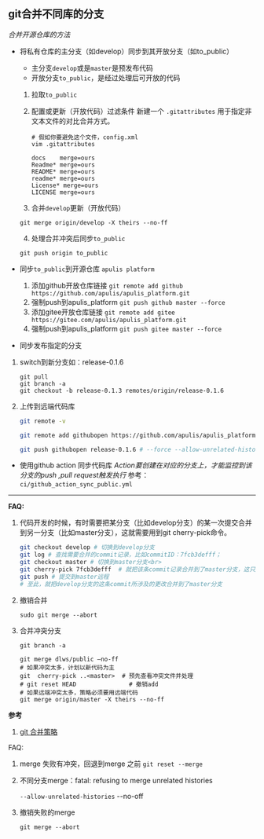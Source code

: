 git合并不同库的分支
--------------------------------------------------------------

*合并开源仓库的方法*

* 将私有仓库的主分支（如develop）同步到其开放分支（如to_public）

   + 主分支`develop`或是`master`是预发布代码
   + 开放分支`to_public`，是经过处理后可开放的代码

   1. 拉取`to_public`
   
   2. 配置或更新（开放代码）过滤条件
   新建一个 `.gitattributes` 用于指定非文本文件的对比合并方式。
      ```
      # 假如你要避免这个文件，config.xml
      vim .gitattributes

      docs    merge=ours
      Readme* merge=ours
      README* merge=ours
      readme* merge=ours
      License* merge=ours
      LICENSE merge=ours
      ```
   3. 合并`develop`更新（开放代码）

   `git merge origin/develop -X theirs --no-ff`
   
   4. 处理合并冲突后同步`to_public`

   `git push origin to_public`

* 同步`to_public`到开源仓库 `apulis platform`

   1. 添加github开放仓库链接
   `git remote add github https://github.com/apulis/apulis_platform.git`
   2. 强制push到apulis_platform
   `git push github master --force`
   3. 添加gitee开放仓库链接
   `git remote add gitee https://gitee.com/apulis/apulis_platform.git`
   4. 强制push到apulis_platform
   `git push gitee master --force`

* 同步发布指定的分支

1. switch到新分支如：release-0.1.6
   ```
   git pull
   git branch -a 
   git checkout -b release-0.1.3 remotes/origin/release-0.1.6
   ```
2. 上传到远端代码库
   ```bash
   git remote -v

   git remote add githubopen https://github.com/apulis/apulis_platform.git 

   git push githubopen release-0.1.6 # --force --allow-unrelated-histories
   
* 使用github action 同步代码库
  *Action要创建在对应的分支上，才能监控到该分支的push ,pull request触发执行*
  参考：`ci/github_action_sync_public.yml`

---
**FAQ:**

1. 代码开发的时候，有时需要把某分支（比如develop分支）的某一次提交合并到另一分支（比如master分支），这就需要用到git cherry-pick命令。

   ```bash
   git checkout develop # 切换到develop分支
   git log # 查找需要合并的commit记录，比如commitID：7fcb3defff；
   git checkout master # 切换到master分支<br>
   git cherry-pick 7fcb3defff  # 就把该条commit记录合并到了master分支，这只是在本地合并到了master分支；
   git push # 提交到master远程 
   # 至此，就把develop分支的这条commit所涉及的更改合并到了master分支
   ```
2. 撤销合并

   `sudo git merge --abort`

3. 合并冲突分支
   ```
   git branch -a 

   git merge dlws/public –no-ff 
   # 如果冲突太多，计划以新代码为主
   git  cherry-pick ..<master>  # 预先查看冲突文件并处理
   # git reset HEAD               # 撤销add
   # 如果远端冲突太多，策略必须要用远端代码
   git merge origin/master -X theirs --no-ff
   ```
**参考**

1. [git 合并策略](https://blog.walterlv.com/post/git-merge-strategy.html#recursive)

FAQ:

1. merge 失败有冲突，回退到merge 之前
   `git reset --merge`

2. 不同分支merge：fatal: refusing to merge unrelated histories

   `--allow-unrelated-histories` --no-off

3. 撤销失败的merge

   `git merge --abort `